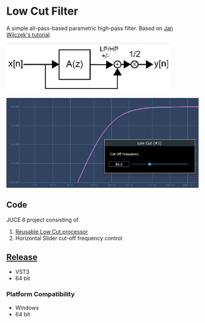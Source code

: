 # Low Cut Filter
 A simple all-pass-based parametric high-pass filter. Based on [Jan Wilczek's tutorial](https://thewolfsound.com/lowpass-highpass-filter-plugin-with-juce/).
 
 ![Signal Chain](https://github.com/ethandjoseph/Low-Cut-Filter/blob/main/hiPassLoPass%20sigChain.png)

![Low Cut screenshot](https://github.com/ethandjoseph/Low-Cut-Filter/blob/main/lowCut%20plugDoc.png)

## Code
JUCE 8 project consisting of
1. [Reusable Low Cut processor](https://github.com/ethandjoseph/Low-Cut-Filter/blob/main/Source/LowCutFilter.h)
2. Horizontal Slider cut-off frequency control

## [Release](https://github.com/ethandjoseph/Low-Cut-Filter/releases)
- VST3
- 64 bit

### Platform Compatibility
- Windows
- 64 bit
